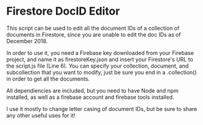 # Firestore DocID Editor

This script can be used to edit all the document IDs of a collection of documents in Firestore, since you are unable to edit the doc IDs as of December 2018.

In order to use it, you need a Firebase key downloaded from your Firebase project, and name it as firestoreKey.json and insert your Firestore's URL to the script.js file (Line 6). You can specify your collection, document, and subcollection that you want to modify, just be sure you end in a .collection() in order to get all the documents. 

All dependiencies are included, but you need to have Node and npm installed, as well as a firebase account and firebase tools installed.

I use it mostly to change letter casing of document IDs, but be sure to share any other useful uses for it!
